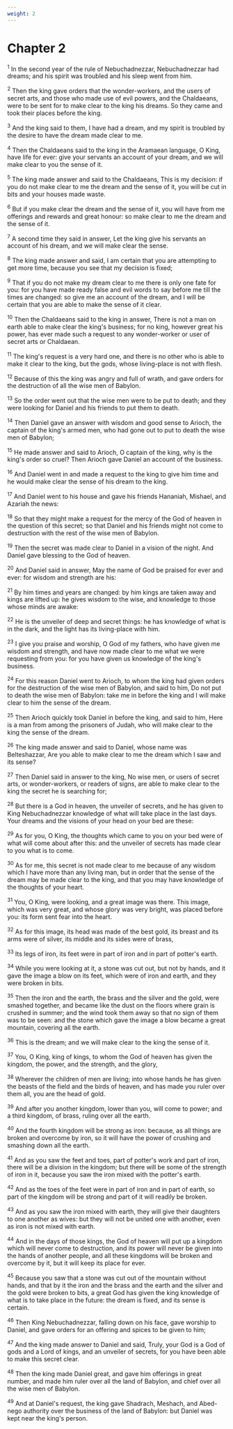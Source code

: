 ```yaml
---
weight: 2
---
```


# Chapter 2

<sup>1</sup> In the second year of the rule of Nebuchadnezzar, Nebuchadnezzar had dreams; and his spirit was troubled and his sleep went from him. 

<sup>2</sup> Then the king gave orders that the wonder-workers, and the users of secret arts, and those who made use of evil powers, and the Chaldaeans, were to be sent for to make clear to the king his dreams. So they came and took their places before the king. 

<sup>3</sup> And the king said to them, I have had a dream, and my spirit is troubled by the desire to have the dream made clear to me. 

<sup>4</sup> Then the Chaldaeans said to the king in the Aramaean language, O King, have life for ever: give your servants an account of your dream, and we will make clear to you the sense of it. 

<sup>5</sup> The king made answer and said to the Chaldaeans, This is my decision: if you do not make clear to me the dream and the sense of it, you will be cut in bits and your houses made waste. 

<sup>6</sup> But if you make clear the dream and the sense of it, you will have from me offerings and rewards and great honour: so make clear to me the dream and the sense of it. 

<sup>7</sup> A second time they said in answer, Let the king give his servants an account of his dream, and we will make clear the sense. 

<sup>8</sup> The king made answer and said, I am certain that you are attempting to get more time, because you see that my decision is fixed; 

<sup>9</sup> That if you do not make my dream clear to me there is only one fate for you: for you have made ready false and evil words to say before me till the times are changed: so give me an account of the dream, and I will be certain that you are able to make the sense of it clear. 

<sup>10</sup> Then the Chaldaeans said to the king in answer, There is not a man on earth able to make clear the king's business; for no king, however great his power, has ever made such a request to any wonder-worker or user of secret arts or Chaldaean. 

<sup>11</sup> The king's request is a very hard one, and there is no other who is able to make it clear to the king, but the gods, whose living-place is not with flesh. 

<sup>12</sup> Because of this the king was angry and full of wrath, and gave orders for the destruction of all the wise men of Babylon. 

<sup>13</sup> So the order went out that the wise men were to be put to death; and they were looking for Daniel and his friends to put them to death. 

<sup>14</sup> Then Daniel gave an answer with wisdom and good sense to Arioch, the captain of the king's armed men, who had gone out to put to death the wise men of Babylon; 

<sup>15</sup> He made answer and said to Arioch, O captain of the king, why is the king's order so cruel? Then Arioch gave Daniel an account of the business. 

<sup>16</sup> And Daniel went in and made a request to the king to give him time and he would make clear the sense of his dream to the king. 

<sup>17</sup> And Daniel went to his house and gave his friends Hananiah, Mishael, and Azariah the news: 

<sup>18</sup> So that they might make a request for the mercy of the God of heaven in the question of this secret; so that Daniel and his friends might not come to destruction with the rest of the wise men of Babylon. 

<sup>19</sup> Then the secret was made clear to Daniel in a vision of the night. And Daniel gave blessing to the God of heaven. 

<sup>20</sup> And Daniel said in answer, May the name of God be praised for ever and ever: for wisdom and strength are his: 

<sup>21</sup> By him times and years are changed: by him kings are taken away and kings are lifted up: he gives wisdom to the wise, and knowledge to those whose minds are awake: 

<sup>22</sup> He is the unveiler of deep and secret things: he has knowledge of what is in the dark, and the light has its living-place with him. 

<sup>23</sup> I give you praise and worship, O God of my fathers, who have given me wisdom and strength, and have now made clear to me what we were requesting from you: for you have given us knowledge of the king's business. 

<sup>24</sup> For this reason Daniel went to Arioch, to whom the king had given orders for the destruction of the wise men of Babylon, and said to him, Do not put to death the wise men of Babylon: take me in before the king and I will make clear to him the sense of the dream. 

<sup>25</sup> Then Arioch quickly took Daniel in before the king, and said to him, Here is a man from among the prisoners of Judah, who will make clear to the king the sense of the dream. 

<sup>26</sup> The king made answer and said to Daniel, whose name was Belteshazzar, Are you able to make clear to me the dream which I saw and its sense? 

<sup>27</sup> Then Daniel said in answer to the king, No wise men, or users of secret arts, or wonder-workers, or readers of signs, are able to make clear to the king the secret he is searching for; 

<sup>28</sup> But there is a God in heaven, the unveiler of secrets, and he has given to King Nebuchadnezzar knowledge of what will take place in the last days. Your dreams and the visions of your head on your bed are these: 

<sup>29</sup> As for you, O King, the thoughts which came to you on your bed were of what will come about after this: and the unveiler of secrets has made clear to you what is to come. 

<sup>30</sup> As for me, this secret is not made clear to me because of any wisdom which I have more than any living man, but in order that the sense of the dream may be made clear to the king, and that you may have knowledge of the thoughts of your heart. 

<sup>31</sup> You, O King, were looking, and a great image was there. This image, which was very great, and whose glory was very bright, was placed before you: its form sent fear into the heart. 

<sup>32</sup> As for this image, its head was made of the best gold, its breast and its arms were of silver, its middle and its sides were of brass, 

<sup>33</sup> Its legs of iron, its feet were in part of iron and in part of potter's earth. 

<sup>34</sup> While you were looking at it, a stone was cut out, but not by hands, and it gave the image a blow on its feet, which were of iron and earth, and they were broken in bits. 

<sup>35</sup> Then the iron and the earth, the brass and the silver and the gold, were smashed together, and became like the dust on the floors where grain is crushed in summer; and the wind took them away so that no sign of them was to be seen: and the stone which gave the image a blow became a great mountain, covering all the earth. 

<sup>36</sup> This is the dream; and we will make clear to the king the sense of it. 

<sup>37</sup> You, O King, king of kings, to whom the God of heaven has given the kingdom, the power, and the strength, and the glory, 

<sup>38</sup> Wherever the children of men are living; into whose hands he has given the beasts of the field and the birds of heaven, and has made you ruler over them all, you are the head of gold. 

<sup>39</sup> And after you another kingdom, lower than you, will come to power; and a third kingdom, of brass, ruling over all the earth. 

<sup>40</sup> And the fourth kingdom will be strong as iron: because, as all things are broken and overcome by iron, so it will have the power of crushing and smashing down all the earth. 

<sup>41</sup> And as you saw the feet and toes, part of potter's work and part of iron, there will be a division in the kingdom; but there will be some of the strength of iron in it, because you saw the iron mixed with the potter's earth. 

<sup>42</sup> And as the toes of the feet were in part of iron and in part of earth, so part of the kingdom will be strong and part of it will readily be broken. 

<sup>43</sup> And as you saw the iron mixed with earth, they will give their daughters to one another as wives: but they will not be united one with another, even as iron is not mixed with earth. 

<sup>44</sup> And in the days of those kings, the God of heaven will put up a kingdom which will never come to destruction, and its power will never be given into the hands of another people, and all these kingdoms will be broken and overcome by it, but it will keep its place for ever. 

<sup>45</sup> Because you saw that a stone was cut out of the mountain without hands, and that by it the iron and the brass and the earth and the silver and the gold were broken to bits, a great God has given the king knowledge of what is to take place in the future: the dream is fixed, and its sense is certain. 

<sup>46</sup> Then King Nebuchadnezzar, falling down on his face, gave worship to Daniel, and gave orders for an offering and spices to be given to him; 

<sup>47</sup> And the king made answer to Daniel and said, Truly, your God is a God of gods and a Lord of kings, and an unveiler of secrets, for you have been able to make this secret clear. 

<sup>48</sup> Then the king made Daniel great, and gave him offerings in great number, and made him ruler over all the land of Babylon, and chief over all the wise men of Babylon. 

<sup>49</sup> And at Daniel's request, the king gave Shadrach, Meshach, and Abed-nego authority over the business of the land of Babylon: but Daniel was kept near the king's person. 


